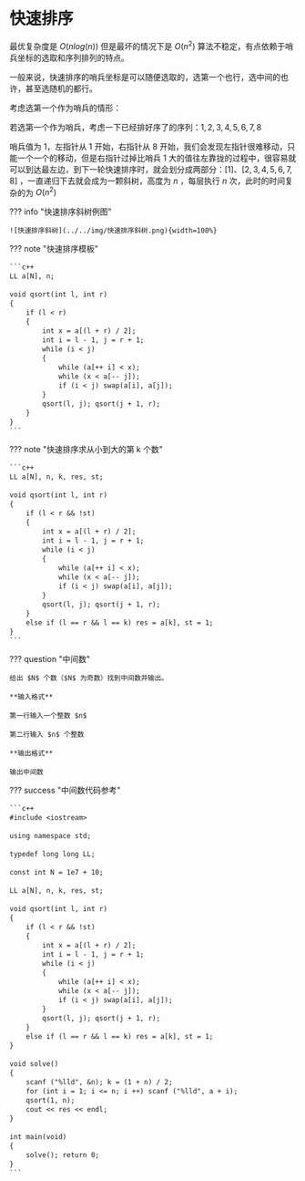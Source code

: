 # 快速排序

最优复杂度是 $O(nlog(n))$ 但是最坏的情况下是 $O(n^2)$ 算法不稳定，有点依赖于哨兵坐标的选取和序列排列的特点。

一般来说，快速排序的哨兵坐标是可以随便选取的，选第一个也行，选中间的也许，甚至选随机的都行。

考虑选第一个作为哨兵的情形：

若选第一个作为哨兵，考虑一下已经排好序了的序列：$1,2,3,4,5,6,7,8$

哨兵值为 $1$，左指针从 $1$ 开始，右指针从 $8$ 开始，我们会发现左指针很难移动，只能一个一个的移动，但是右指针过掉比哨兵 $1$ 大的值往左靠拢的过程中，很容易就可以到达最左边，到下一轮快速排序时，就会划分成两部分：$[1]、[2,3,4,5,6,7,8]$ ，一直递归下去就会成为一颗斜树，高度为 $n$ ，每层执行 $n$ 次，此时的时间复杂的为 $O(n^2)$

??? info "快速排序斜树例图"

    ![快速排序斜树](../../img/快速排序斜树.png){width=100%}

??? note "快速排序模板"

    ```c++
    LL a[N], n;

    void qsort(int l, int r)
    {
        if (l < r)
        {
            int x = a[(l + r) / 2];
            int i = l - 1, j = r + 1;
            while (i < j)
            {
                while (a[++ i] < x);
                while (x < a[-- j]);
                if (i < j) swap(a[i], a[j]);
            }
            qsort(l, j); qsort(j + 1, r);
        }
    }
    ```

??? note "快速排序求从小到大的第 k 个数"

    ```c++
    LL a[N], n, k, res, st;

    void qsort(int l, int r)
    {
        if (l < r && !st)
        {
            int x = a[(l + r) / 2];
            int i = l - 1, j = r + 1;
            while (i < j)
            {
                while (a[++ i] < x);
                while (x < a[-- j]);
                if (i < j) swap(a[i], a[j]);
            }
            qsort(l, j); qsort(j + 1, r);
        }
        else if (l == r && l == k) res = a[k], st = 1;
    }
    ```

??? question "中间数"

    给出 $N$ 个数（$N$ 为奇数）找到中间数并输出。

    **输入格式**

    第一行输入一个整数 $n$

    第二行输入 $n$ 个整数

    **输出格式**

    输出中间数

??? success "中间数代码参考"

    ```c++
    #include <iostream>

    using namespace std;

    typedef long long LL;

    const int N = 1e7 + 10;

    LL a[N], n, k, res, st;

    void qsort(int l, int r)
    {
        if (l < r && !st)
        {
            int x = a[(l + r) / 2];
            int i = l - 1, j = r + 1;
            while (i < j)
            {
                while (a[++ i] < x);
                while (x < a[-- j]);
                if (i < j) swap(a[i], a[j]);
            }
            qsort(l, j); qsort(j + 1, r);
        }
        else if (l == r && l == k) res = a[k], st = 1;
    }

    void solve()
    {
        scanf ("%lld", &n); k = (1 + n) / 2;
        for (int i = 1; i <= n; i ++) scanf ("%lld", a + i);
        qsort(1, n);
        cout << res << endl;
    }

    int main(void)
    {
        solve(); return 0;
    }
    ```